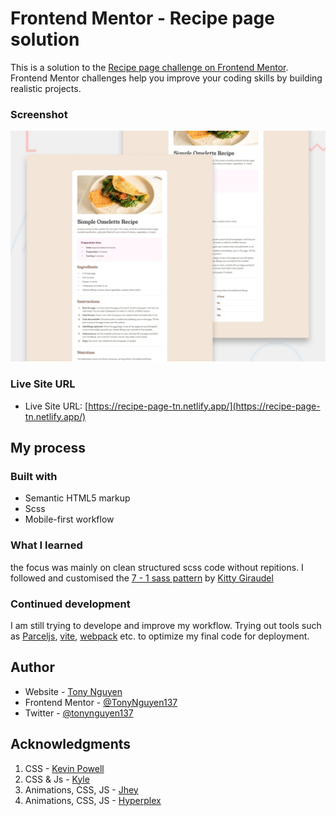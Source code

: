 # Frontend Mentor - Recipe page solution

This is a solution to the [Recipe page challenge on Frontend Mentor](https://www.frontendmentor.io/challenges/recipe-page-KiTsR8QQKm). Frontend Mentor challenges help you improve your coding skills by building realistic projects.

### Screenshot

![](./design/desktop-preview.jpg)

### Live Site URL

- Live Site URL: [https://recipe-page-tn.netlify.app/](https://recipe-page-tn.netlify.app/)

## My process

### Built with

- Semantic HTML5 markup
- Scss
- Mobile-first workflow

### What I learned

the focus was mainly on clean structured scss code without repitions. I followed and customised the [7 - 1 sass pattern](https://sass-guidelin.es/) by [Kitty Giraudel](https://kittygiraudel.com/)

### Continued development

I am still trying to develope and improve my workflow. Trying out tools such as [Parceljs](https://parceljs.org/), [vite](https://vitejs.dev/), [webpack](https://webpack.js.org/) etc. to optimize my final code for deployment.

## Author

- Website - [Tony Nguyen](https://github.com/TonyNguyen137/Frontend-Mentor-Challenges)
- Frontend Mentor - [@TonyNguyen137](https://www.frontendmentor.io/profile/TonyNguyen137)
- Twitter - [@tonynguyen137](https://twitter.com/tonynguyen137)

## Acknowledgments

1. CSS - [Kevin Powell](https://www.youtube.com/@KevinPowell)
2. CSS & Js - [Kyle](https://www.youtube.com/c/webdevsimplified)
3. Animations, CSS, JS - [Jhey](https://www.youtube.com/c/JheyTompkins)
4. Animations, CSS, JS - [Hyperplex](https://www.youtube.com/c/Hyperplexed)
